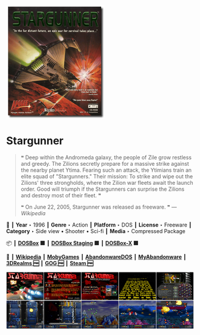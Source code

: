 ![](Thumbnail.png "application-thumbnail")

# Stargunner

> ❝ Deep within the Andromeda galaxy, the people of Zile grow restless and greedy. The Zilions secretly prepare for a massive strike against the nearby planet Ytima. Fearing such an attack, the Ytimians train an elite squad of "Stargunners." Their mission: To strike and wipe out the Zilions' three strongholds, where the Zilion war fleets await the launch order. Good will triumph if the Stargunners can surprise the Zilions and destroy most of their fleet. ❞
>
> ❝ On June 22, 2005, Stargunner was released as freeware. ❞ — *Wikipedia*
>

📌 ┃ **Year** ‣ 1996 ┃ **Genre** ‣ Action ┃ **Platform** ‣ DOS ┃ **License** ‣ Freeware ┃ **Category** ‣ Side view • Shooter • Sci-fi ┃ **Media** ‣ Compressed Package 

📦 ┃ **[DOSBox](https://www.dosbox.com/) 🟩** ┃ **[DOSBox Staging](https://dosbox-staging.github.io/) 🟩** ┃ **[DOSBox-X](https://dosbox-x.com/) 🟩** 

📎 ┃ **[Wikipedia](https://en.wikipedia.org/wiki/Stargunner)** ┃ **[MobyGames](https://www.mobygames.com/game/922/stargunner/)** ┃ **[AbandonwareDOS](https://www.abandonwaredos.com/abandonware-game.php?abandonware=Stargunner&gid=2492)** ┃ **[MyAbandonware](https://www.myabandonware.com/game/stargunner-c8g)** ┃ **[3DRealms 🆓](https://3drealms.com/catalog/stargunner_45/)** ┃ **[GOG 🆓](https://www.gog.com/en/game/stargunner)** ┃ **[Steam 🆓](https://store.steampowered.com/app/358390/Stargunner/)** 

![](Montage.png "Stargunner")

